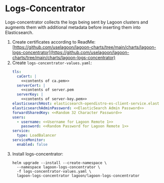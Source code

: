 # Logs-Concentrator

Logs-concentrator collects the logs being sent by Lagoon clusters and augments them with additional metadata before inserting them into Elasticsearch.

1. Create certificates according to ReadMe: [https://github.com/uselagoon/lagoon-charts/tree/main/charts/lagoon-logs-concentrator](https://github.com/uselagoon/lagoon-charts/tree/main/charts/lagoon-logs-concentrator)
2. Create `logs-concentrator-values.yaml`:
    ```yaml title="logs-concentrator-values.yaml"
    tls:
      caCert: |
        <<contents of ca.pem>>
      serverCert: |
        <<contents of server.pem
      serverKey: |
        <<contents of server-key.pem>>
    elasticsearchHost: elasticsearch-opendistro-es-client-service.elasticsearch.svc.cluster.local
    elasticsearchAdminPassword: <<ElasticSearch Admin Password>>
    forwardSharedKey: <<Random 32 Character Password>>
    users:
      - username: <<Username for Lagoon Remote 1>>
        password: <<Random Password for Lagoon Remote 1>>
    service:
      type: LoadBalancer
    serviceMonitor:
      enabled: false
    ```
3.  Install logs-concentrator:
    ```
    helm upgrade --install --create-namespace \
      --namespace lagoon-logs-concentrator \
      -f logs-concentrator-values.yaml \
      lagoon-logs-concentrator lagoon/lagoon-logs-concentrator
    ```
